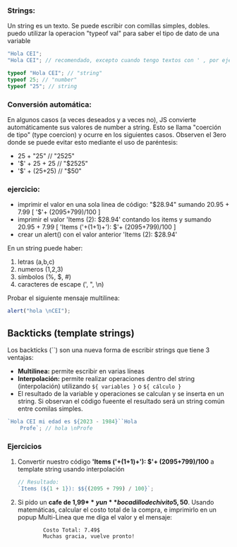 ### Strings:

Un string es un texto. Se puede escribir con comillas simples, dobles.
puedo utilizar la operacion "typeof val" para saber el tipo de dato de una variable

```js
"Hola CEI";
"Hola CEI"; // recomendado, excepto cuando tengo textos con ' , por ejemplo "I'm a teacher"

typeof "Hola CEI"; // "string"
typeof 25; // "number"
typeof "25"; // string
```

### Conversión automática:

En algunos casos (a veces deseados y a veces no), JS convierte automáticamente sus valores de number a string. Esto se llama "coerción de tipo" (type coercion) y ocurre en los siguientes casos. Observen el 3ero donde se puede evitar esto mediante el uso de paréntesis:

- 25 + "25" // "2525"
- '$' + 25 + 25 // "$2525"
- '$' + (25+25) // "$50"

### ejercicio:

- imprimir el valor en una sola linea de código: "$28.94" sumando 20.95 + 7.99 [ '$'+ (2095+799)/100 ]
- imprimir el valor 'Items (2): $28.94' contando los items y sumando 20.95 + 7.99 [ 'Items ('+(1+1)+'): $'+ (2095+799)/100 ]
- crear un alert() con el valor anterior 'Items (2): $28.94'

En un string puede haber:

1.  letras (a,b,c)
2.  numeros (1,2,3)
3.  símbolos (%, $, #)
4.  caracteres de escape (\', \", \n)

Probar el siguiente mensaje multilinea:

```js
alert("hola \nCEI");
```

## Backticks (template strings)

Los backticks (``) son una nueva forma de escribir strings que tiene 3 ventajas:

- **Multilinea:** permite escribir en varias líneas
- **Interpolación:** permite realizar operaciones dentro del string (interpolación) utilizando `${ variables }` o `${ cálculo }`
- El resultado de la variable y operaciones se calculan y se inserta en un string. Si observan el código fueente el resultado será un string común entre comilas simples.

```js
`Hola CEI mi edad es ${2023 - 1984}``Hola 
    Profe`; // hola \nProfe
```

<div class="ejercicios">
    <h3>Ejercicios</h3>

1. Convertir nuestro código **'Items ('+(1+1)+'): $'+ (2095+799)/100** a template string usando interpolación

   ```js
   // Resultado:
   `Items (${1 + 1}): $${(2095 + 799) / 100}`;
   ```

2. Si pido un **cafe de 1,99$** y un **bocadillo de chivito 5,50$**. Usando matemáticas, calcular el costo total de la compra, e imprimirlo en un popup Multi-Linea que me diga el valor y el mensaje:

   ```
           Costo Total: 7.49$
           Muchas gracia, vuelve pronto!
   ```

</div>
